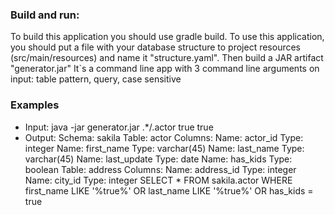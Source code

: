 ### Build and run:
To build this application you should use gradle build.
To use this application, you should put a file with your database structure to project resources (src/main/resources) and name it "structure.yaml".
Then build a JAR artifact "generator.jar"
It`s a command line app with 3 command line arguments on input: table pattern, query, case sensitive
### Examples
- Input: java -jar generator.jar .*/.actor true true
- Output:
Schema: sakila
	Table: actor
	Columns:
		Name: actor_id
		Type: integer
		Name: first_name
		Type: varchar(45)
		Name: last_name
		Type: varchar(45)
		Name: last_update
		Type: date
		Name: has_kids
		Type: boolean
	Table: address
	Columns:
		Name: address_id
		Type: integer
		Name: city_id
		Type: integer
SELECT * FROM sakila.actor
WHERE first_name LIKE '%true%'
OR last_name LIKE '%true%'
OR has_kids = true

